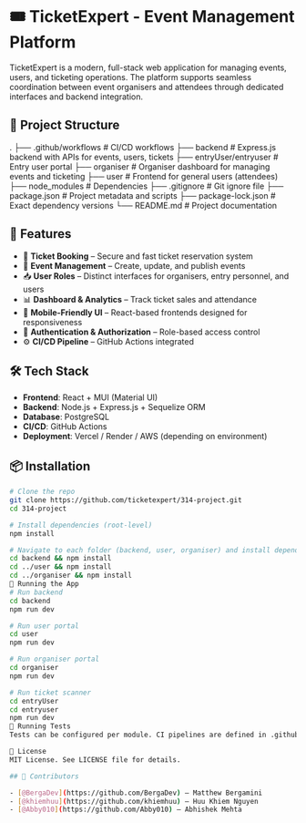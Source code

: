 # 🎟️ TicketExpert - Event Management Platform

TicketExpert is a modern, full-stack web application for managing events, users, and ticketing operations. The platform supports seamless coordination between event organisers and attendees through dedicated interfaces and backend integration.

## 📁 Project Structure

.
├── .github/workflows # CI/CD workflows
├── backend # Express.js backend with APIs for events, users, tickets
├── entryUser/entryuser # Entry user portal
├── organiser # Organiser dashboard for managing events and ticketing
├── user # Frontend for general users (attendees)
├── node_modules # Dependencies
├── .gitignore # Git ignore file
├── package.json # Project metadata and scripts
├── package-lock.json # Exact dependency versions
└── README.md # Project documentation


## 🚀 Features

- 🎫 **Ticket Booking** – Secure and fast ticket reservation system
- 📅 **Event Management** – Create, update, and publish events
- 📥 **User Roles** – Distinct interfaces for organisers, entry personnel, and users
- 📊 **Dashboard & Analytics** – Track ticket sales and attendance
- 📲 **Mobile-Friendly UI** – React-based frontends designed for responsiveness
- 🔐 **Authentication & Authorization** – Role-based access control
- ⚙️ **CI/CD Pipeline** – GitHub Actions integrated

## 🛠️ Tech Stack

- **Frontend**: React + MUI (Material UI)
- **Backend**: Node.js + Express.js + Sequelize ORM
- **Database**: PostgreSQL
- **CI/CD**: GitHub Actions
- **Deployment**: Vercel / Render / AWS (depending on environment)

## 📦 Installation

```bash
# Clone the repo
git clone https://github.com/ticketexpert/314-project.git
cd 314-project

# Install dependencies (root-level)
npm install

# Navigate to each folder (backend, user, organiser) and install dependencies
cd backend && npm install
cd ../user && npm install
cd ../organiser && npm install
🚧 Running the App
# Run backend
cd backend
npm run dev

# Run user portal
cd user
npm run dev

# Run organiser portal
cd organiser
npm run dev

# Run ticket scanner
cd entryUser
cd entryuser
npm run dev
🧪 Running Tests
Tests can be configured per module. CI pipelines are defined in .github/workflows.

📄 License
MIT License. See LICENSE file for details.

## 👥 Contributors

- [@BergaDev](https://github.com/BergaDev) – Matthew Bergamini  
- [@khiemhuu](https://github.com/khiemhuu) – Huu Khiem Nguyen  
- [@Abby010](https://github.com/Abby010) – Abhishek Mehta

